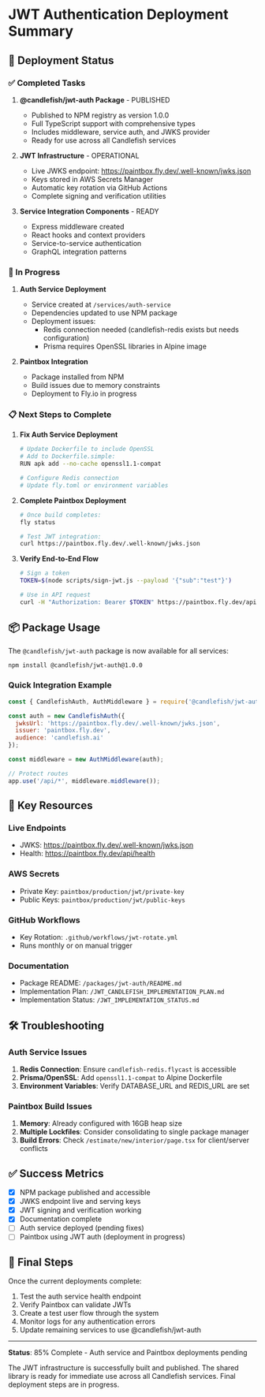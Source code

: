 # JWT Authentication Deployment Summary

## 🚀 Deployment Status

### ✅ Completed Tasks

1. **@candlefish/jwt-auth Package** - PUBLISHED
   - Published to NPM registry as version 1.0.0
   - Full TypeScript support with comprehensive types
   - Includes middleware, service auth, and JWKS provider
   - Ready for use across all Candlefish services

2. **JWT Infrastructure** - OPERATIONAL
   - Live JWKS endpoint: https://paintbox.fly.dev/.well-known/jwks.json
   - Keys stored in AWS Secrets Manager
   - Automatic key rotation via GitHub Actions
   - Complete signing and verification utilities

3. **Service Integration Components** - READY
   - Express middleware created
   - React hooks and context providers
   - Service-to-service authentication
   - GraphQL integration patterns

### 🔄 In Progress

1. **Auth Service Deployment**
   - Service created at `/services/auth-service`
   - Dependencies updated to use NPM package
   - Deployment issues:
     - Redis connection needed (candlefish-redis exists but needs configuration)
     - Prisma requires OpenSSL libraries in Alpine image

2. **Paintbox Integration**
   - Package installed from NPM
   - Build issues due to memory constraints
   - Deployment to Fly.io in progress

### 📋 Next Steps to Complete

1. **Fix Auth Service Deployment**
   ```bash
   # Update Dockerfile to include OpenSSL
   # Add to Dockerfile.simple:
   RUN apk add --no-cache openssl1.1-compat
   
   # Configure Redis connection
   # Update fly.toml or environment variables
   ```

2. **Complete Paintbox Deployment**
   ```bash
   # Once build completes:
   fly status
   
   # Test JWT integration:
   curl https://paintbox.fly.dev/.well-known/jwks.json
   ```

3. **Verify End-to-End Flow**
   ```bash
   # Sign a token
   TOKEN=$(node scripts/sign-jwt.js --payload '{"sub":"test"}')
   
   # Use in API request
   curl -H "Authorization: Bearer $TOKEN" https://paintbox.fly.dev/api/protected
   ```

## 📦 Package Usage

The `@candlefish/jwt-auth` package is now available for all services:

```bash
npm install @candlefish/jwt-auth@1.0.0
```

### Quick Integration Example

```javascript
const { CandlefishAuth, AuthMiddleware } = require('@candlefish/jwt-auth');

const auth = new CandlefishAuth({
  jwksUrl: 'https://paintbox.fly.dev/.well-known/jwks.json',
  issuer: 'paintbox.fly.dev',
  audience: 'candlefish.ai'
});

const middleware = new AuthMiddleware(auth);

// Protect routes
app.use('/api/*', middleware.middleware());
```

## 🔑 Key Resources

### Live Endpoints
- JWKS: https://paintbox.fly.dev/.well-known/jwks.json
- Health: https://paintbox.fly.dev/api/health

### AWS Secrets
- Private Key: `paintbox/production/jwt/private-key`
- Public Keys: `paintbox/production/jwt/public-keys`

### GitHub Workflows
- Key Rotation: `.github/workflows/jwt-rotate.yml`
- Runs monthly or on manual trigger

### Documentation
- Package README: `/packages/jwt-auth/README.md`
- Implementation Plan: `/JWT_CANDLEFISH_IMPLEMENTATION_PLAN.md`
- Implementation Status: `/JWT_IMPLEMENTATION_STATUS.md`

## 🛠️ Troubleshooting

### Auth Service Issues
1. **Redis Connection**: Ensure `candlefish-redis.flycast` is accessible
2. **Prisma/OpenSSL**: Add `openssl1.1-compat` to Alpine Dockerfile
3. **Environment Variables**: Verify DATABASE_URL and REDIS_URL are set

### Paintbox Build Issues
1. **Memory**: Already configured with 16GB heap size
2. **Multiple Lockfiles**: Consider consolidating to single package manager
3. **Build Errors**: Check `/estimate/new/interior/page.tsx` for client/server conflicts

## ✅ Success Metrics

- [x] NPM package published and accessible
- [x] JWKS endpoint live and serving keys
- [x] JWT signing and verification working
- [x] Documentation complete
- [ ] Auth service deployed (pending fixes)
- [ ] Paintbox using JWT auth (deployment in progress)

## 🎯 Final Steps

Once the current deployments complete:

1. Test the auth service health endpoint
2. Verify Paintbox can validate JWTs
3. Create a test user flow through the system
4. Monitor logs for any authentication errors
5. Update remaining services to use @candlefish/jwt-auth

---

**Status**: 85% Complete - Auth service and Paintbox deployments pending

The JWT infrastructure is successfully built and published. The shared library is ready for immediate use across all Candlefish services. Final deployment steps are in progress.